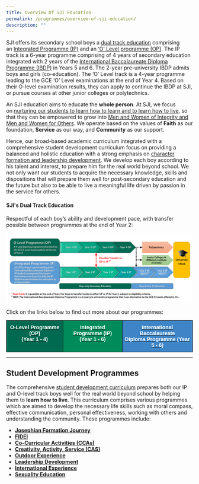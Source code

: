 ```yaml
---
title: Overview Of SJI Education
permalink: /programmes/overview-of-sji-education/
description: ""
---
```

SJI offers its secondary school boys a [dual track education](/programmes/overview-of-sji-education#_ptoh_88517) comprising an [Integrated Programme (IP)](/programmes/academic-programmes/integrated-programme) and an [‘O’ Level programme (OP)](/programmes/academic-programmes/o-level-programme). The IP track is a 6-year programme comprising of 4 years of secondary education integrated with 2 years of the [International Baccalaureate Diploma Programme (IBDP)](/programmes/academic-programmes/ib-diploma-programme) in Years 5 and 6. The 2-year pre-university IBDP admits boys and girls (co-education). The ‘O’ Level track is a 4-year programme leading to the GCE ‘O’ Level examinations at the end of Year 4. Based on their O-level examination results, they can apply to continue the IBDP at SJI, or pursue courses at other junior colleges or polytechnics.

  

An SJI education aims to educate the **whole person**. At SJI, we focus on [nurturing our students to learn how to learn and to learn how to live](/about-sji/mission-vision-and-values), so that they can be empowered to grow into [Men and Women of Integrity and Men and Women for Others](/programmes/profile-of-a-josephian). We operate based on the values of **Faith** as our foundation, **Service** as our way, and **Community** as our support.

  

Hence, our broad-based academic curriculum integrated with a comprehensive student development curriculum focus on providing a balanced and holistic education with a strong emphasis on [character formation and leadership development](/programmes/overview-of-sji-education#_ptoh_45537). We develop each boy according to his talent and interest, to prepare him for the real world beyond school. We not only want our students to acquire the necessary knowledge, skills and dispositions that will prepare them well for post-secondary education and the future but also to be able to live a meaningful life driven by passion in the service for others.

<h4 id="_ptoh_88517">SJI's Dual Track Education</h4>

Respectful of each boy’s ability and development pace, with transfer possible between programmes at the end of Year 2:

![Dual Track Pathways in SJI](/images/Dual%20Track%20Pathways%20in%20SJI%202022.png)

Click on the links below to find out more about our programmes:  

<style type="text/css">
.tg  {border-collapse:collapse;border-spacing:0;}
.tg td{border-color:black;border-style:solid;border-width:1px;font-family:Arial, sans-serif;font-size:14px;
  overflow:hidden;padding:10px 5px;word-break:normal;}
.tg th{border-color:black;border-style:solid;border-width:1px;font-family:Arial, sans-serif;font-size:14px;
  font-weight:normal;overflow:hidden;padding:10px 5px;word-break:normal;}
.tg .tg-qums{background-color:#008C5A;color:#FFF;font-weight:bold;text-align:center;vertical-align:top}
.tg .tg-wnxa{background-color:#3D85C6;color:#FFF;font-weight:bold;text-align:center;vertical-align:top}
.tg .tg-ut12{background-color:#006A51;color:#FFF;font-weight:bold;text-align:center;text-decoration:underline;vertical-align:top}
</style>
<table class="tg">
<thead>
  <tr>
    <td class="tg-ut12"><a href="/programmes/academic-programmes/o-level-programme" target="_blank" rel="noopener noreferrer"><span style="color:#FFF">O-Level Programme (OP)</span></a><br><a href="/programmes/academic-programmes/o-level-programme" target="_blank" rel="noopener noreferrer"><span style="color:#FFF">(Year 1 - 4)</span></a></td>
    <td class="tg-qums"><a href="/programmes/academic-programmes/integrated-programme" target="_blank" rel="noopener noreferrer"><span style="color:#FFF">Integrated Programme (IP)</span></a><br><a href="/programmes/academic-programmes/integrated-programme" target="_blank" rel="noopener noreferrer"><span style="color:#FFF">(Year 1 - 6)</span></a></td>
    <td class="tg-wnxa"><a href="/programmes/academic-programmes/ib-diploma-programme" target="_blank" rel="noopener noreferrer"><span style="color:#FFF">International Baccalaureate</span></a><br><a href="/programmes/academic-programmes/ib-diploma-programme" target="_blank" rel="noopener noreferrer"><span style="color:#FFF">Diploma Programme (Year 5 - 6)</span></a></td>
  </tr>
</thead>
</table>

  

* * *

Student Development Programmes
------------------------------

The comprehensive [student development curriculum](https://www.sji.edu.sg/programmes/student-development-programmes) prepares both our IP and O-level track boys well for the real world beyond school by helping them to **learn how to live**. This curriculum comprises various programmes which are aimed to develop the necessary life skills such as moral compass, effective communication, personal effectiveness, working with others and understanding the community. These programmes include:

*   **[Josephian Formation Journey](https://www.sji.edu.sg/programmes/student-development-programmes/josephian-formation-journey)**
*   **[FIDEI](https://www.sji.edu.sg/programmes/student-development-programmes/fidei)**
*   **[Co-Curricular Activities (CCAs)](https://www.sji.edu.sg/programmes/student-development-programmes/co-curricular-activities-cca)**
*   **[Creativity, Activity, Service (CAS)](https://www.sji.edu.sg/programmes/student-development-programmes/creativity-activity-service-cas)**
*   **[Outdoor Experience](https://www.sji.edu.sg/programmes/student-development-programmes/outdoor-experience)**
*   **[Leadership Development](https://www.sji.edu.sg/programmes/student-development-programmes/leadership)**
*   [**International Experience**](https://www.sji.edu.sg/programmes/student-development-programmes/international-education)
*   [**Sexuality Education**](https://www.sji.edu.sg/programmes/student-development-programmes/sexuality-education)